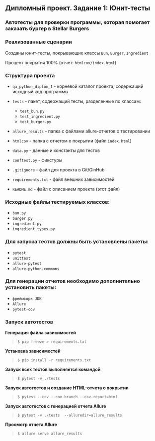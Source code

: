## Дипломный проект. Задание 1: Юнит-тесты

### Автотесты для проверки программы, которая помогает заказать бургер в Stellar Burgers

### Реализованные сценарии

Созданы юнит-тесты, покрывающие классы `Bun`, `Burger`, `Ingredient`

Процент покрытия 100% (отчет: `htmlcov/index.html`)

### Структура проекта

- `qa_python_diplom_1` - корневой каталог проекта, содержащий исходный код программы
- `tests`              - пакет, содержащий тесты, разделенные по классам: 
  - `test_bun.py`
  - `test_ingredient.py`
  - `test_burger.py`
  

- `allure_results`     - папка с файлами allure-отчетов о тестировании
- `htmlcov`            - папка с отчетом о покрытии (файл `index.html`)

- `data.py`            - данные и константы для тестов
- `conftest.py`        - фикстуры


- `.gitignore`         - файл для проекта в Git/GinHub
- `requirements.txt`   - файл внешних зависимостей
- `README.md`          - файл с описанием проекта (этот файл)


### Исходные файлы тестируемых классов:
- `bun.py`
- `burger.py`
- `ingredient.py`
- `ingredient_types.py`

### Для запуска тестов должны быть установлены пакеты:
- `pytest`
- `unittest`
- `allure-pytest`
- `allure-python-commons`

### Для генерации отчетов необходимо дополнительно установить пакеты:
- `фреймворк JDK`
- `Allure`
- `pytest-cov`

### Запуск автотестов

**Генерация файла зависимостей**

> `$ pip freeze > requirements.txt`

**Установка зависимостей**

> `$ pip install -r requirements.txt`

**Запуск всех тестов выполняется командой**

>  `$ pytest -v ./tests`

**Запуск автотестов и создание HTML-отчета о покрытии**

>  `$ pytest --cov --cov-branch --cov-report=html`

**Запуск автотестов с генерацией отчета Allure**

>  `$ pytest -v ./tests  --alluredir=allure_results`

**Просмотр отчета Allure**

>  `$ allure serve allure_results`
